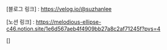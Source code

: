 [블로그 링크] : https://velog.io/@suzhanlee

[노션 링크] : https://melodious-ellipse-c46.notion.site/1e6d567aeb4f4909bb27a8c2af71245f?pvs=4

[]

